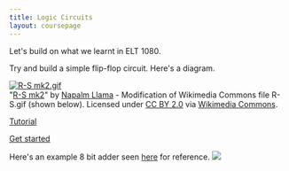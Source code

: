 ```yaml
---
title: Logic Circuits
layout: coursepage
---
```


Let's build on what we learnt in ELT 1080.

Try and build a simple flip-flop circuit. Here's a diagram.

<div class="credited">
<p><a href="http://commons.wikimedia.org/wiki/File:R-S_mk2.gif#mediaviewer/File:R-S_mk2.gif"><img src="http://upload.wikimedia.org/wikipedia/commons/c/c6/R-S_mk2.gif" alt="R-S mk2.gif"></a><br>"<a href="http://commons.wikimedia.org/wiki/File:R-S_mk2.gif#mediaviewer/File:R-S_mk2.gif">R-S mk2</a>" by <a href="//commons.wikimedia.org/wiki/User:Napalm_Llama" title="User:Napalm Llama">Napalm Llama</a> - Modification of Wikimedia Commons file R-S.gif (shown below). Licensed under <a href="http://creativecommons.org/licenses/by/2.0
" title="Creative Commons Attribution 2.0
">CC BY 2.0</a> via <a href="//commons.wikimedia.org/wiki/">Wikimedia Commons</a>.</p>
</div>

[Tutorial](http://code.google.com/p/simcir/wiki/Usage)

[Get started](http://simcironline.appspot.com/user/edit)

Here's an example 8 bit adder seen [here](/courses/ELT1080/1-ControlSystem/4-Control/) for reference.
<a href="http://simcironline.appspot.com/circuit?key=ag5zfnNpbWNpcm9ubGluZXIzCxIEVXNlciIVMTE0MzQyMjIyOTc3NzM4MDM2MjM4DAsSB0NpcmN1aXQYgICAgIDkkQsM"><img border="0" src="http://simcironline.appspot.com/circuit?fmt=img&key=ag5zfnNpbWNpcm9ubGluZXIzCxIEVXNlciIVMTE0MzQyMjIyOTc3NzM4MDM2MjM4DAsSB0NpcmN1aXQYgICAgIDkkQsM"/></a>
